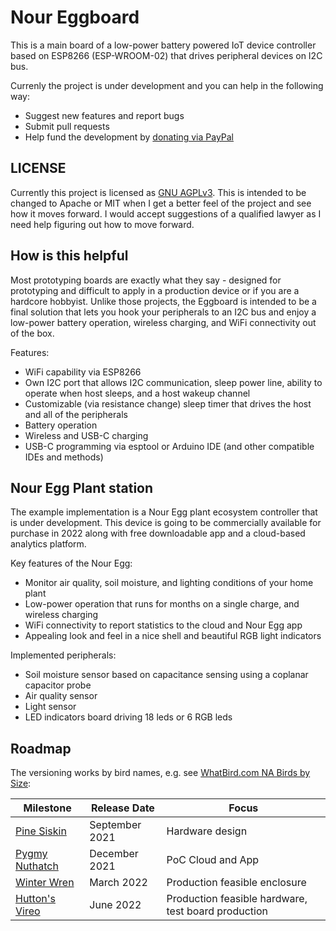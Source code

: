 # Nour Eggboard

This is a main board of a low-power battery powered IoT device controller based on ESP8266 (ESP-WROOM-02) that drives peripheral devices on I2C bus.

Currenly the project is under development and you can help in the following way:

* Suggest new features and report bugs
* Submit pull requests
* Help fund the development by [donating via PayPal](https://www.paypal.com/donate?business=M5DEYMX2BZ4MJ&no_recurring=0&item_name=Help+support+Nour+Eggboard+development&currency_code=USD)

## LICENSE

Currently this project is licensed as  [GNU AGPLv3](./LICENSE). This is intended to be changed to Apache or MIT when I get a better feel of the project and see how it moves forward. I would accept suggestions of a qualified lawyer as I need help figuring out how to move forward.

## How is this helpful

Most prototyping boards are exactly what they say - designed for prototyping and difficult to apply in a production device or if you are a hardcore hobbyist. Unlike those projects, the Eggboard is intended to be a final solution that lets you hook your peripherals to an I2C bus and enjoy a low-power battery operation, wireless charging, and WiFi connectivity out of the box.

Features:

* WiFi capability via ESP8266
* Own I2C port that allows I2C communication, sleep power line, ability to operate when host sleeps, and a host wakeup channel
* Customizable (via resistance change) sleep timer that drives the host and all of the peripherals
* Battery operation
* Wireless and USB-C charging
* USB-C programming via esptool or Arduino IDE (and other compatible IDEs and methods)

## Nour Egg Plant station

The example implementation is a Nour Egg plant ecosystem controller that is under development. This device is going to be commercially available for purchase in 2022 along with free downloadable app and a cloud-based analytics platform.

Key features of the Nour Egg:

* Monitor air quality, soil moisture, and lighting conditions of your home plant
* Low-power operation that runs for months on a single charge, and wireless charging
* WiFi connectivity to report statistics to the cloud and Nour Egg app
* Appealing look and feel in a nice shell and beautiful RGB light indicators

Implemented peripherals:

* Soil moisture sensor based on capacitance sensing using a coplanar capacitor probe
* Air quality sensor
* Light sensor
* LED indicators board driving 18 leds or 6 RGB leds

## Roadmap

The versioning works by bird names, e.g. see [WhatBird.com NA Birds by Size](https://www.whatbird.com/browse/attribute/birds_na_147/51/Size/):

| Milestone | Release Date | Focus |
|---|---|---|
| [Pine Siskin](https://github.com/aynurin/iot-station/milestone/1) | September 2021 | Hardware design |
| [Pygmy Nuthatch](https://github.com/aynurin/iot-station/milestone/2) | December 2021 | PoC Cloud and App |
| [Winter Wren](https://github.com/aynurin/iot-station/milestone/3) | March 2022 | Production feasible enclosure |
| [Hutton's Vireo](https://github.com/aynurin/iot-station/milestone/4) | June 2022 | Production feasible hardware, test board production |

